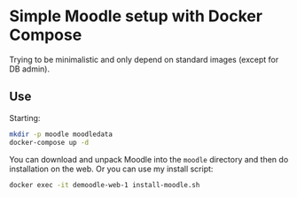 # Simple Moodle setup with Docker Compose

Trying to be minimalistic and only depend on standard images (except for DB admin).

## Use

Starting:

```sh
mkdir -p moodle moodledata
docker-compose up -d
```

You can download and unpack Moodle into the `moodle` directory and then do installation on the web.
Or you can use my install script:

```sh
docker exec -it demoodle-web-1 install-moodle.sh
```
